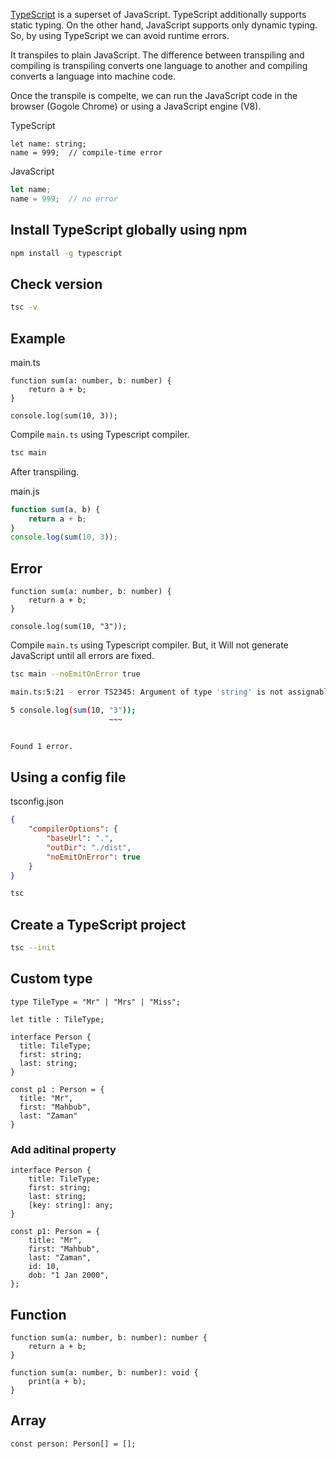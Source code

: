 [TypeScript](https://www.typescriptlang.org/) is a superset of JavaScript. TypeScript additionally supports static typing. On the other hand, JavaScript supports only dynamic typing. So, by using TypeScript we can avoid runtime errors. 

It transpiles to plain JavaScript. The difference between transpiling and compiling is transpiling converts one language to another and compiling converts a language 
into machine code.

Once the transpile is compelte, we can run the JavaScript code in the browser (Gogole Chrome) or using a JavaScript engine (V8).


TypeScript
```tsx
let name: string;
name = 999;  // compile-time error
```

JavaScript
```js
let name;
name = 999;  // no error
```

## Install TypeScript globally using npm

```sh
npm install -g typescript
```

## Check version 

```sh
tsc -v
```

## Example

main.ts

```tsx
function sum(a: number, b: number) {
	return a + b;
}

console.log(sum(10, 3));
```

Compile `main.ts` using Typescript compiler.

```sh
tsc main
```

After transpiling.

main.js

```js
function sum(a, b) {
    return a + b;
}
console.log(sum(10, 3));
```

## Error

```tsx
function sum(a: number, b: number) {
	return a + b;
}

console.log(sum(10, "3"));
```

Compile `main.ts` using Typescript compiler. But, it Will not generate JavaScript until all errors are fixed.

```sh
tsc main --noEmitOnError true
```

```sh
main.ts:5:21 - error TS2345: Argument of type 'string' is not assignable to parameter of type 'number'.

5 console.log(sum(10, "3"));
                      ~~~


Found 1 error.
```

## Using a config file

tsconfig.json
```json
{
	"compilerOptions": {
		"baseUrl": ".",
		"outDir": "./dist",
		"noEmitOnError": true
	}
}
```

```sh
tsc
```

## Create a TypeScript project

```sh
tsc --init
```

## Custom type

```tsx
type TileType = "Mr" | "Mrs" | "Miss";

let title : TileType;
```

```tsx
interface Person {
  title: TileType;
  first: string;
  last: string;
}

const p1 : Person = {
  title: "Mr",
  first: "Mahbub",
  last: "Zaman"
}
```

### Add aditinal property

```tsx
interface Person {
	title: TileType;
	first: string;
	last: string;
	[key: string]: any;
}

const p1: Person = {
	title: "Mr",
	first: "Mahbub",
	last: "Zaman",
	id: 10,
	dob: "1 Jan 2000",
};
```

## Function

```tsx
function sum(a: number, b: number): number {
	return a + b;
}
```

```tsx
function sum(a: number, b: number): void {
	print(a + b);
}
```

## Array

```tsx
const person: Person[] = [];
```


